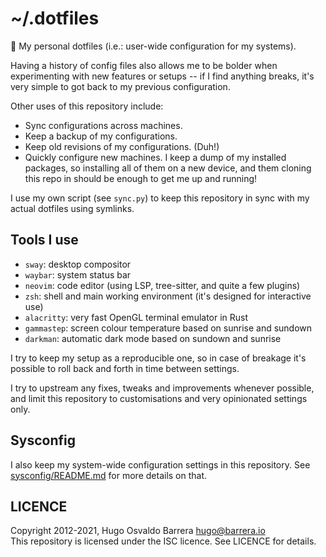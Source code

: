 # ~/.dotfiles

🏡 My personal dotfiles (i.e.: user-wide configuration for my systems).

Having a history of config files also allows me to be bolder when experimenting
with new features or setups -- if I find anything breaks, it's very simple to
got back to my previous configuration.

Other uses of this repository include:

- Sync configurations across machines.
- Keep a backup of my configurations.
- Keep old revisions of my configurations. (Duh!)
- Quickly configure new machines. I keep a dump of my installed packages, so
  installing all of them on a new device, and them cloning this repo in should
  be enough to get me up and running!

I use my own script (see `sync.py`) to keep this repository in sync with my
actual dotfiles using symlinks.

## Tools I use

- `sway`: desktop compositor
- `waybar`: system status bar
- `neovim`: code editor (using LSP, tree-sitter, and quite a few plugins)
- `zsh`: shell and main working environment (it's designed for interactive use)
- `alacritty`: very fast OpenGL terminal emulator in Rust
- `gammastep`: screen colour temperature based on sunrise and sundown
- `darkman`: automatic dark mode based on sundown and sunrise

I try to keep my setup as a reproducible one, so in case of breakage it's
possible to roll back and forth in time between settings.

I try to upstream any fixes, tweaks and improvements whenever possible, and
limit this repository to customisations and very opinionated settings only.

## Sysconfig

I also keep my system-wide configuration settings in this repository. See
[sysconfig/README.md](sysconfig/README.md) for more details on that.

## LICENCE

Copyright 2012-2021, Hugo Osvaldo Barrera <hugo@barrera.io>  
This repository is licensed under the ISC licence. See LICENCE for details.
